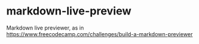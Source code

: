 # markdown-live-preview
Markdown live previewer, as in https://www.freecodecamp.com/challenges/build-a-markdown-previewer
